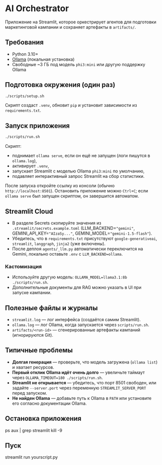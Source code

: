 # AI Orchestrator

Приложение на Streamlit, которое оркестрирует агентов для подготовки маркетинговой кампании и сохраняет артефакты в `artifacts/`.

## Требования
- Python 3.10+
- [Ollama](https://ollama.com/) (локальная установка)
- Свободные ~3 ГБ под модель `phi3:mini` или другую поддержку Ollama

## Подготовка окружения (один раз)
```bash
./scripts/setup.sh
```
Скрипт создаст `.venv`, обновит `pip` и установит зависимости из `requirements.txt`.

## Запуск приложения
```bash
./scripts/run.sh
```
Скрипт:
- поднимает `ollama serve`, если он ещё не запущен (логи пишутся в `ollama.log`),
- активирует `.venv`,
- запускает Streamlit с моделью Ollama `phi3:mini` по умолчанию,
- подавляет интерактивный запрос Streamlit на сбор статистики.

После запуска откройте ссылку из консоли (обычно `http://localhost:8501`). Остановить приложение можно `Ctrl+C`; если `ollama serve` был запущен скриптом, он завершится автоматом.

## Streamlit Cloud
- В разделе Secrets скопируйте значения из `.streamlit/secrets.example.toml` (LLM_BACKEND=`"gemini"`, GEMINI_API_KEY=`"AIzaSy..."`, GEMINI_MODEL=`"gemini-1.5-flash"`).
- Убедитесь, что в `requirements.txt` присутствуют `google-generativeai`, `streamlit`, `langgraph`, `jinja2` (уже включены).
- После деплоя `agents/_llm.py` автоматически переключится на Gemini, локально оставьте `.env` с `LLM_BACKEND=ollama`.

### Кастомизация
- Используйте другую модель: `OLLAMA_MODEL=llama3.1:8b ./scripts/run.sh`.
- Дополнительные документы для RAG можно указать в UI при запуске кампании.

## Полезные файлы и журналы
- `streamlit.log` — лог интерфейса (создаётся самим Streamlit).
- `ollama.log` — лог Ollama, когда запускается через `scripts/run.sh`.
- `artifacts/<run-id>` — сгенерированные артефакты кампаний (игнорируются Git).

## Типичные проблемы
- **Долгая генерация** — проверьте, что модель загружена (`ollama list`) и хватает ресурсов.
- **Первый отклик Ollama идёт очень долго** — увеличьте таймаут через `OLLAMA_TIMEOUT=180 ./scripts/run.sh`.
- **Streamlit не открывается** — убедитесь, что порт 8501 свободен, или задайте `--server.port` через переменную `STREAMLIT_SERVER_PORT` перед запуском.
- **Не найден Ollama** — добавьте путь к Ollama в `PATH` или установите его согласно документации Ollama.

## Остановка приложения
ps aux | grep streamlit
kill -9 <PID>

## Пуск 
streamlit run yourscript.py